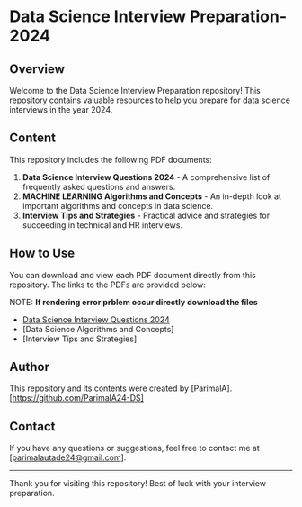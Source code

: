 
# Data Science Interview Preparation-2024

## Overview
Welcome to the Data Science Interview Preparation repository! This repository contains valuable resources to help you prepare for data science interviews in the year 2024.

## Content
This repository includes the following PDF documents:
1. **Data Science Interview Questions 2024** - A comprehensive list of frequently asked questions and answers.
2. **MACHINE LEARNING Algorithms and Concepts** - An in-depth look at important algorithms and concepts in data science.
3. **Interview Tips and Strategies** - Practical advice and strategies for succeeding in technical and HR interviews.

## How to Use
You can download and view each PDF document directly from this repository. The links to the PDFs are provided below:

NOTE: **If rendering error prblem occur directly download the files**

- [Data Science Interview Questions 2024](https://github.com/ParimalA24-DS/DATASCIENTISTMLINTERVIEWPREP24/blob/main/%23DAY%201%20ML_INTERVIEW%20PREP.pdf)
- [Data Science Algorithms and Concepts]
- [Interview Tips and Strategies]

## Author
This repository and its contents were created by [ParimalA].[https://github.com/ParimalA24-DS]



## Contact
If you have any questions or suggestions, feel free to contact me at [parimalautade24@gmail.com].

---

Thank you for visiting this repository! Best of luck with your interview preparation.

